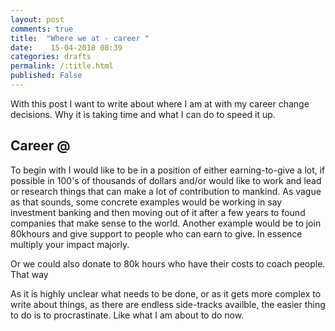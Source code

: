 ```yaml
---
layout: post
comments: true
title:  "Where we at - career "
date:    15-04-2018 08:39
categories: drafts
permalink: /:title.html
published: False
---
```



With this post I want to write about where I am at with my career
change decisions. Why it is taking time and what I can do to speed it
up.

## Career @

To begin with I would like to be in a position of either
earning-to-give a lot, if possible in 100's of thousands of dollars
and/or would like to work and lead or research things that can make a
lot of contribution to mankind. As vague as that sounds, some concrete
examples would be working in say investment banking and then moving
out of it after a few years to found companies that make sense to the
world. Another example would be to join 80khours and give support to
people who can earn to give. In essence multiply your impact majorly. 


Or we could also donate to 80k hours who have their costs to coach
people. That way 

As it is highly unclear what needs to be done, or as it gets more
complex to write about things, as there are endless side-tracks
availble, the easier thing to do is to procrastinate. Like what I am
about to do now.



